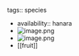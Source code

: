 tags:: species

- availability:: hanara
- ![image.png](https://peach-geographical-bat-397.mypinata.cloud/ipfs/QmYczi4VodNqrP3b5QKo6YrLdnpFNLkoVFCde2cjhghBUx)
- ![image.png](https://peach-geographical-bat-397.mypinata.cloud/ipfs/QmU1K3WyL91oh3DQkajTrZgniwLeXX17vn5m3Vf1qqKF1E)
- [[fruit]]